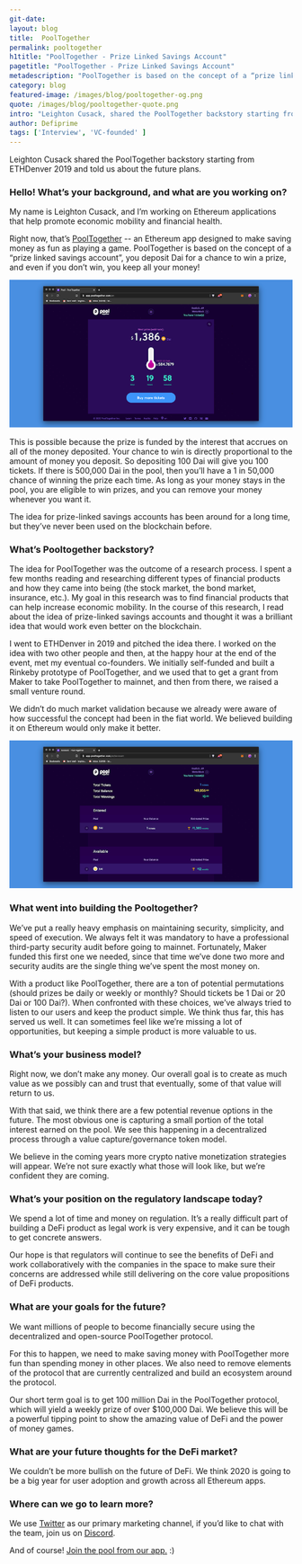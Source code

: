 ```yaml
---
git-date:
layout: blog
title:  PoolTogether
permalink: pooltogether
h1title: "PoolTogether - Prize Linked Savings Account"
pagetitle: "PoolTogether - Prize Linked Savings Account"
metadescription: "PoolTogether is based on the concept of a “prize linked savings account”, you deposit Dai for a chance to win a prize and even if you don’t win, you keep all your money!"
category: blog
featured-image: /images/blog/pooltogether-og.png
quote: /images/blog/pooltogether-quote.png
intro: "Leighton Cusack, shared the PoolTogether backstory starting from ETHDenver 2019, and told us about the future plans"
author: Defiprime
tags: ['Interview', 'VC-founded' ]
---
```

Leighton Cusack shared the PoolTogether backstory starting from ETHDenver 2019 and told us about the future plans.

### Hello! What’s your background, and what are you working on?

My name is Leighton Cusack, and I’m working on Ethereum applications that help promote economic mobility and financial health.

Right now, that’s [PoolTogether](https://www.pooltogether.com/) -- an Ethereum app designed to make saving money as fun as playing a game. PoolTogether is based on the concept of a “prize linked savings account”, you deposit Dai for a chance to win a prize, and even if you don’t win, you keep all your money!

![](images/blog/pooltogether2.png)


This is possible because the prize is funded by the interest that accrues on all of the money deposited. Your chance to win is directly proportional to the amount of money you deposit. So depositing 100 Dai will give you 100 tickets. If there is 500,000 Dai in the pool, then you’ll have a 1 in 50,000 chance of winning the prize each time. As long as your money stays in the pool, you are eligible to win prizes, and you can remove your money whenever you want it.  

The idea for prize-linked savings accounts has been around for a long time, but they’ve never been used on the blockchain before.


### What’s Pooltogether backstory?

The idea for PoolTogether was the outcome of a research process. I spent a few months reading and researching different types of financial products and how they came into being (the stock market, the bond market, insurance, etc.). My goal in this research was to find financial products that can help increase economic mobility. In the course of this research, I read about the idea of prize-linked savings accounts and thought it was a brilliant idea that would work even better on the blockchain.

I went to ETHDenver in 2019 and pitched the idea there. I worked on the idea with two other people and then, at the happy hour at the end of the event, met my eventual co-founders. We initially self-funded and built a Rinkeby prototype of PoolTogether, and we used that to get a grant from Maker to take PoolTogether to mainnet, and then from there, we raised a small venture round.

We didn’t do much market validation because we already were aware of how successful the concept had been in the fiat world. We believed building it on Ethereum would only make it better.

![](images/blog/pooltogether1.png)

### What went into building the Pooltogether?

We’ve put a really heavy emphasis on maintaining security, simplicity, and speed of execution. We always felt it was mandatory to have a professional third-party security audit before going to mainnet. Fortunately, Maker funded this first one we needed, since that time we’ve done two more and security audits are the single thing we’ve spent the most money on.

With a product like PoolTogether, there are a ton of potential permutations (should prizes be daily or weekly or monthly? Should tickets be 1 Dai or 20 Dai or 100 Dai?). When confronted with these choices, we’ve always tried to listen to our users and keep the product simple. We think thus far, this has served us well. It can sometimes feel like we’re missing a lot of opportunities, but keeping a simple product is more valuable to us.

### What’s your business model?

Right now, we don’t make any money. Our overall goal is to create as much value as we possibly can and trust that eventually, some of that value will return to us.

With that said, we think there are a few potential revenue options in the future. The most obvious one is capturing a small portion of the total interest earned on the pool. We see this happening in a decentralized process through a value capture/governance token model.

We believe in the coming years more crypto native monetization strategies will appear. We’re not sure exactly what those will look like, but we’re confident they are coming.

### What’s your position on the regulatory landscape today?

We spend a lot of time and money on regulation. It’s a really difficult part of building a DeFi product as legal work is very expensive, and it can be tough to get concrete answers.

Our hope is that regulators will continue to see the benefits of DeFi and work collaboratively with the companies in the space to make sure their concerns are addressed while still delivering on the core value propositions of DeFi products.   

### What are your goals for the future?

We want millions of people to become financially secure using the decentralized and open-source PoolTogether protocol.

For this to happen, we need to make saving money with PoolTogether more fun than spending money in other places. We also need to remove elements of the protocol that are currently centralized and build an ecosystem around the protocol.

Our short term goal is to get 100 million Dai in the PoolTogether protocol, which will yield a weekly prize of over $100,000 Dai. We believe this will be a powerful tipping point to show the amazing value of DeFi and the power of money games.

### What are your future thoughts for the DeFi market?

We couldn’t be more bullish on the future of DeFi. We think 2020 is going to be a big year for user adoption and growth across all Ethereum apps.

### Where can we go to learn more?

We use [Twitter](https://twitter.com/PoolTogether_) as our primary marketing channel, if you’d like to chat with the team, join us on [Discord](https://discord.gg/hxPhPDW).

And of course! [Join the pool from our app.](https://app.pooltogether.com/en) :)
